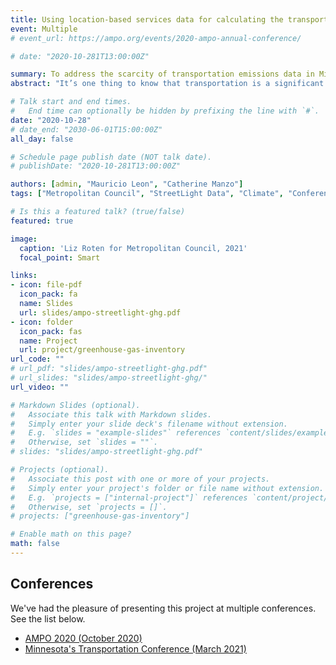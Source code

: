 ```yaml
---
title: Using location-based services data for calculating the transportation greenhouse gas emissions of communities in Minnesota's Metropolitan Region
event: Multiple
# event_url: https://ampo.org/events/2020-ampo-annual-conference/

# date: "2020-10-281T13:00:00Z"

summary: To address the scarcity of transportation emissions data in Minnesota, the Metropolitan Council of the Twin Cities has developed greenhouse gas emission estimates for transportation and land for cities, townships, and counties of the Twin Cities Metropolitan Region.
abstract: "It’s one thing to know that transportation is a significant cause of greenhouse gas emissions — it’s another to quantify how much. To address the scarcity of transportation emissions data in Minnesota, the Metropolitan Council of the Twin Cities has developed greenhouse gas emission estimates for transportation and land for cities, townships, and counties of the Twin Cities Metropolitan Region. This session will demonstrate how to leverage big data to centralize this type of research, save public funding, and enable communities to focus their efforts on implementing strategies to become more sustainable."

# Talk start and end times.
#   End time can optionally be hidden by prefixing the line with `#`.
date: "2020-10-28"
# date_end: "2030-06-01T15:00:00Z"
all_day: false

# Schedule page publish date (NOT talk date).
# publishDate: "2020-10-281T13:00:00Z"

authors: [admin, "Mauricio Leon", "Catherine Manzo"]
tags: ["Metropolitan Council", "StreetLight Data", "Climate", "Conference"]

# Is this a featured talk? (true/false)
featured: true

image:
  caption: 'Liz Roten for Metropolitan Council, 2021'
  focal_point: Smart

links:
- icon: file-pdf
  icon_pack: fa
  name: Slides
  url: slides/ampo-streetlight-ghg.pdf
- icon: folder
  icon_pack: fas
  name: Project
  url: project/greenhouse-gas-inventory
url_code: ""
# url_pdf: "slides/ampo-streetlight-ghg.pdf"
# url_slides: "slides/ampo-streetlight-ghg/"
url_video: ""

# Markdown Slides (optional).
#   Associate this talk with Markdown slides.
#   Simply enter your slide deck's filename without extension.
#   E.g. `slides = "example-slides"` references `content/slides/example-slides.md`.
#   Otherwise, set `slides = ""`.
# slides: "slides/ampo-streetlight-ghg.pdf"

# Projects (optional).
#   Associate this post with one or more of your projects.
#   Simply enter your project's folder or file name without extension.
#   E.g. `projects = ["internal-project"]` references `content/project/deep-learning/index.md`.
#   Otherwise, set `projects = []`.
# projects: ["greenhouse-gas-inventory"]

# Enable math on this page?
math: false
---
```


## Conferences  

We've had the pleasure of presenting this project at multiple conferences. See the list below.  

- [AMPO 2020 (October 2020)](https://ampo.org/events/2020-ampo-annual-conference/)  
- [Minnesota's Transportation Conference (March 2021)](https://ccaps.umn.edu/mn-transportation-conference)  

